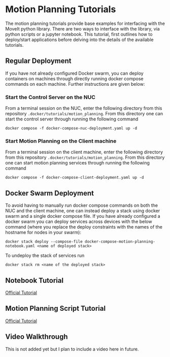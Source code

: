 # Motion Planning Tutorials
The motion planning tutorials provide base examples for interfacing with the MoveIt python library. There are two ways to interface with the library, via python scripts or a jupyter notebook. This tutorial, first outlines how to deploy/start applications before delving into the details of the available tutorials.

## Regular Deployment

If you have not already configured Docker swarm, you can deploy containers on machines through directly running docker compose commands on each machine. Further instructions are given below:

### Start the Control Server on the NUC
From a terminal session on the NUC, enter the following directory from this repository `.docker/tutorials/motion_planning`. From this directory one can start the control server through running the following command

```
docker compose -f docker-compose-nuc-deployment.yaml up -d
```


### Start Motion Planning on the Client machine
From a terminal session on the client machine, enter the following directory from this repository `.docker/tutorials/motion_planning`. From this directory one can start motion planning services through running the following command

```
docker compose -f docker-compose-client-deployment.yaml up -d
```

## Docker Swarm Deployment

To avoid having to manually run docker compose commands on both the NUC and the client machine, one can instead deploy a stack using docker swarm and a single docker compose file. If you have already configured a docker swarm you can deploy services across devices with the below command (where you replace the deploy constraints with the names of the hostname for nodes in your swarm):

```
docker stack deploy --compose-file docker-compose-motion-planning-notebook.yaml <name of deployed stack>
```

To undeploy the stack of services run 

```
docker stack rm <name of the deployed stack>
```

## Notebook Tutorial
[Official Tutorial](https://moveit.picknik.ai/main/doc/examples/jupyter_notebook_prototyping/jupyter_notebook_prototyping_tutorial.html)

## Motion Planning Script Tutorial
[Official Tutorial](https://moveit.picknik.ai/main/doc/examples/motion_planning_python_api/motion_planning_python_api_tutorial.html)

## Video Walkthrough

This is not added yet but I plan to include a video here in future.
